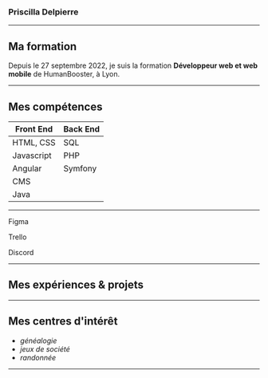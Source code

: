 ### Priscilla Delpierre

***

## Ma formation 

Depuis le 27 septembre 2022, je suis la formation __Développeur web et web mobile__ de HumanBooster, à Lyon. 

***

## Mes compétences

|   Front End        |      Back End     |
|--------------------|-------------------|
|   HTML, CSS        |      SQL          |
|   Javascript       |      PHP          |
|   Angular          |      Symfony      |
|   CMS              |                   |
|   Java             |                   |

***

Figma

Trello

Discord 

*** 

## Mes expériences & projets

***

## Mes centres d'intérêt

* *généalogie*
* *jeux de société*
* *randonnée*

***
